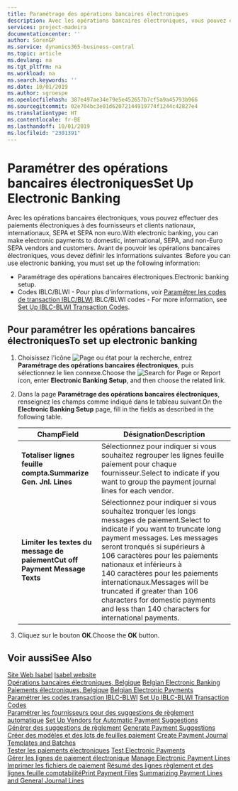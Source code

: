 ```yaml
---
title: Paramétrage des opérations bancaires électroniques
description: Avec les opérations bancaires électroniques, vous pouvez effectuer des paiements électroniques à des fournisseurs et clients nationaux, internationaux, SEPA et SEPA non euro.
services: project-madeira
documentationcenter: ''
author: SorenGP
ms.service: dynamics365-business-central
ms.topic: article
ms.devlang: na
ms.tgt_pltfrm: na
ms.workload: na
ms.search.keywords: ''
ms.date: 10/01/2019
ms.author: sgroespe
ms.openlocfilehash: 387e497ae34e79e5e452657b7cf5a9a45793b966
ms.sourcegitcommit: 02e704bc3e01d62072144919774f1244c42827e4
ms.translationtype: HT
ms.contentlocale: fr-BE
ms.lasthandoff: 10/01/2019
ms.locfileid: "2301391"
---
```

# <a name="set-up-electronic-banking"></a><span data-ttu-id="b0932-103">Paramétrer des opérations bancaires électroniques</span><span class="sxs-lookup"><span data-stu-id="b0932-103">Set Up Electronic Banking</span></span>
<span data-ttu-id="b0932-104">Avec les opérations bancaires électroniques, vous pouvez effectuer des paiements électroniques à des fournisseurs et clients nationaux, internationaux, SEPA et SEPA non euro.</span><span class="sxs-lookup"><span data-stu-id="b0932-104">With electronic banking, you can make electronic payments to domestic, international, SEPA, and non-Euro SEPA vendors and customers.</span></span> <span data-ttu-id="b0932-105">Avant de pouvoir les opérations bancaires électroniques, vous devez définir les informations suivantes :</span><span class="sxs-lookup"><span data-stu-id="b0932-105">Before you can use electronic banking, you must set up the following information:</span></span>  

- <span data-ttu-id="b0932-106">Paramétrage des opérations bancaires électroniques.</span><span class="sxs-lookup"><span data-stu-id="b0932-106">Electronic banking setup.</span></span>  
- <span data-ttu-id="b0932-107">Codes IBLC/BLWI - Pour plus d'informations, voir [Paramétrer les codes de transaction IBLC/BLWI](how-to-set-up-iblc-blwi-transaction-codes.md).</span><span class="sxs-lookup"><span data-stu-id="b0932-107">IBLC/BLWI codes - For more information, see [Set Up IBLC-BLWI Transaction Codes](how-to-set-up-iblc-blwi-transaction-codes.md).</span></span>  

## <a name="to-set-up-electronic-banking"></a><span data-ttu-id="b0932-108">Pour paramétrer les opérations bancaires électroniques</span><span class="sxs-lookup"><span data-stu-id="b0932-108">To set up electronic banking</span></span>  

1.  <span data-ttu-id="b0932-109">Choisissez l'icône ![Page ou état pour la recherche](../../media/ui-search/search_small.png "icône Page ou état pour la recherche"), entrez **Paramétrage des opérations bancaires électroniques**, puis sélectionnez le lien connexe.</span><span class="sxs-lookup"><span data-stu-id="b0932-109">Choose the ![Search for Page or Report](../../media/ui-search/search_small.png "Search for Page or Report icon") icon, enter **Electronic Banking Setup**, and then choose the related link.</span></span>  
2.  <span data-ttu-id="b0932-110">Dans la page **Paramétrage des opérations bancaires électroniques**, renseignez les champs comme indiqué dans le tableau suivant.</span><span class="sxs-lookup"><span data-stu-id="b0932-110">On the **Electronic Banking Setup** page, fill in the fields as described in the following table.</span></span>   

    |<span data-ttu-id="b0932-111">Champ</span><span class="sxs-lookup"><span data-stu-id="b0932-111">Field</span></span>|<span data-ttu-id="b0932-112">Désignation</span><span class="sxs-lookup"><span data-stu-id="b0932-112">Description</span></span>|  
    |---------------------------------|---------------------------------------|  
    |<span data-ttu-id="b0932-113">**Totaliser lignes feuille compta.**</span><span class="sxs-lookup"><span data-stu-id="b0932-113">**Summarize Gen. Jnl. Lines**</span></span>|<span data-ttu-id="b0932-114">Sélectionnez pour indiquer si vous souhaitez regrouper les lignes feuille paiement pour chaque fournisseur.</span><span class="sxs-lookup"><span data-stu-id="b0932-114">Select to indicate if you want to group the payment journal lines for each vendor.</span></span>|  
    |<span data-ttu-id="b0932-115">**Limiter les textes du message de paiement**</span><span class="sxs-lookup"><span data-stu-id="b0932-115">**Cut off Payment Message Texts**</span></span>|<span data-ttu-id="b0932-116">Sélectionnez pour indiquer si vous souhaitez tronquer les longs messages de paiement.</span><span class="sxs-lookup"><span data-stu-id="b0932-116">Select to indicate if you want to truncate long payment messages.</span></span> <span data-ttu-id="b0932-117">Les messages seront tronqués si supérieurs à 106 caractères pour les paiements nationaux et inférieurs à 140 caractères pour les paiements internationaux.</span><span class="sxs-lookup"><span data-stu-id="b0932-117">Messages will be truncated if greater than 106 characters for domestic payments and less than 140 characters for international payments.</span></span>|  
 
3.  <span data-ttu-id="b0932-118">Cliquez sur le bouton **OK**.</span><span class="sxs-lookup"><span data-stu-id="b0932-118">Choose the **OK** button.</span></span>  

## <a name="see-also"></a><span data-ttu-id="b0932-119">Voir aussi</span><span class="sxs-lookup"><span data-stu-id="b0932-119">See Also</span></span>  
 <span data-ttu-id="b0932-120">[Site Web Isabel](https://go.microsoft.com/fwlink/?LinkId=210323) </span><span class="sxs-lookup"><span data-stu-id="b0932-120">[Isabel website](https://go.microsoft.com/fwlink/?LinkId=210323) </span></span>  
 <span data-ttu-id="b0932-121">[Opérations bancaires électroniques, Belgique](belgian-electronic-banking.md) </span><span class="sxs-lookup"><span data-stu-id="b0932-121">[Belgian Electronic Banking](belgian-electronic-banking.md) </span></span>  
 <span data-ttu-id="b0932-122">[Paiements électroniques, Belgique](belgian-electronic-payments.md) </span><span class="sxs-lookup"><span data-stu-id="b0932-122">[Belgian Electronic Payments](belgian-electronic-payments.md) </span></span>  
 <span data-ttu-id="b0932-123">[Paramétrer les codes transaction IBLC-BLWI](how-to-set-up-iblc-blwi-transaction-codes.md) </span><span class="sxs-lookup"><span data-stu-id="b0932-123">[Set Up IBLC-BLWI Transaction Codes](how-to-set-up-iblc-blwi-transaction-codes.md) </span></span>  
 <span data-ttu-id="b0932-124">[Paramétrer les fournisseurs pour des suggestions de règlement automatique](how-to-set-up-vendors-for-automatic-payment-suggestions.md) </span><span class="sxs-lookup"><span data-stu-id="b0932-124">[Set Up Vendors for Automatic Payment Suggestions](how-to-set-up-vendors-for-automatic-payment-suggestions.md) </span></span>  
 <span data-ttu-id="b0932-125">[Générer des suggestions de règlement](how-to-generate-payment-suggestions.md) </span><span class="sxs-lookup"><span data-stu-id="b0932-125">[Generate Payment Suggestions](how-to-generate-payment-suggestions.md) </span></span>  
 <span data-ttu-id="b0932-126">[Créer des modèles et des lots de feuilles paiement](how-to-create-payment-journal-templates-and-batches.md) </span><span class="sxs-lookup"><span data-stu-id="b0932-126">[Create Payment Journal Templates and Batches](how-to-create-payment-journal-templates-and-batches.md) </span></span>  
 <span data-ttu-id="b0932-127">[Tester les paiements électroniques](how-to-test-electronic-payments.md) </span><span class="sxs-lookup"><span data-stu-id="b0932-127">[Test Electronic Payments](how-to-test-electronic-payments.md) </span></span>  
 <span data-ttu-id="b0932-128">[Gérer les lignes de paiement électronique](how-to-manage-electronic-payment-lines.md) </span><span class="sxs-lookup"><span data-stu-id="b0932-128">[Manage Electronic Payment Lines](how-to-manage-electronic-payment-lines.md) </span></span>  
 <span data-ttu-id="b0932-129">[Imprimer les fichiers de paiement](how-to-print-payment-files.md) [Résumé des lignes règlement et des lignes feuille comptabilité](summarizing-payment-lines-and-general-journal-lines.md)</span><span class="sxs-lookup"><span data-stu-id="b0932-129">[Print Payment Files](how-to-print-payment-files.md) [Summarizing Payment Lines and General Journal Lines](summarizing-payment-lines-and-general-journal-lines.md)</span></span>
